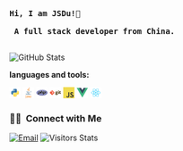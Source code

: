 <pre>
     
<strong>Hi, I am JSDu!👋 </strong>

<strong> A full stack developer from China. </strong>

</pre> 

<img width="500px"   alt="GitHub Stats" src="https://github-readme-stats.vercel.app/api?username=JamesBonddu&count_private=true&show_icons=true&theme=dark"/>


**languages and tools:**  

<code><img height="20" src="https://raw.githubusercontent.com/github/explore/80688e429a7d4ef2fca1e82350fe8e3517d3494d/topics/python/python.png"></code>
<code><img height="20" src="https://raw.githubusercontent.com/github/explore/80688e429a7d4ef2fca1e82350fe8e3517d3494d/topics/java/java.png"></code>
<code><img height="20" src="https://raw.githubusercontent.com/github/explore/80688e429a7d4ef2fca1e82350fe8e3517d3494d/topics/php/php.png"></code>
<code><img height="20" src="https://raw.githubusercontent.com/github/explore/80688e429a7d4ef2fca1e82350fe8e3517d3494d/topics/git/git.png"></code>
<code><img height="20" src="https://raw.githubusercontent.com/github/explore/80688e429a7d4ef2fca1e82350fe8e3517d3494d/topics/javascript/javascript.png"></code>
<code><img height="20" src="https://raw.githubusercontent.com/github/explore/80688e429a7d4ef2fca1e82350fe8e3517d3494d/topics/vue/vue.png"></code>
<code><img height="20" src="https://raw.githubusercontent.com/github/explore/80688e429a7d4ef2fca1e82350fe8e3517d3494d/topics/react/react.png"></code>




### 🤝🏻 &nbsp;Connect with Me
<a href="mailto:306211150@qq.com"><img alt="Email" src="https://img.shields.io/badge/Email-306211150@qq.com-blue?style=flat-square&logo=gmail"></a>
<img alt="Visitors Stats" src="https://visitor-badge.glitch.me/badge?page_id=page.id&left_color=green&right_color=red"/> 
